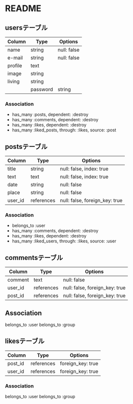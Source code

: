 # README

## usersテーブル
|Column|Type|Options|
|------|----|-------|
|name|string|null: false|
|e-mail|string|null: false|
|profile|text||
|image|string||
|living|string||
​|password|string|null: false|

### Association
- has_many :posts, dependent: :destroy
- has_many :comments, dependent: :destroy
- has_many :likes, dependent: :destroy
- has_many :liked_posts, through: :likes, source: :post

## postsテーブル
|Column|Type|Options|
|------|----|-------|
|title|string|null: false, index: true|
|text|text|null: false, index: true|
|date|string|null: false|
|place|string|null: false|
|user_id|references|null: false, foreign_key: true|
### Association
- belongs_to :user
- has_many :comments, dependent: :destroy
- has_many :likes, dependent: :destroy
- has_many :liked_users, through: :likes, source: :user

## commentsテーブル
|Column|Type|Options|
|------|----|-------|
|comment|text|null: false|
|user_id|references|null: false, foreign_key: true|
|post_id|references|null: false, foreign_key: true|
## Association
belongs_to :user
belongs_to :group


## likesテーブル
|Column|Type|Options|
|------|----|-------|
|post_id|references|foreign_key: true|
|user_id|references|foreign_key: true|

### Association
belongs_to :user
belongs_to :group